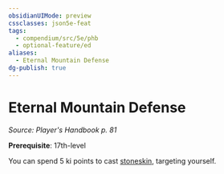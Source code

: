 ```yaml
---
obsidianUIMode: preview
cssclasses: json5e-feat
tags:
  - compendium/src/5e/phb
  - optional-feature/ed
aliases:
  - Eternal Mountain Defense
dg-publish: true
---
```

# Eternal Mountain Defense
*Source: Player's Handbook p. 81*  

**Prerequisite**: 17th-level

You can spend 5 ki points to cast [stoneskin](/Admin/CLI/spells/stoneskin.md), targeting yourself.